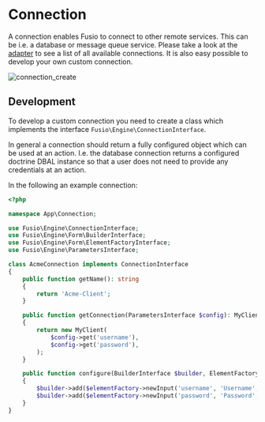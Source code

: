 
# Connection

A connection enables Fusio to connect to other remote services. This can be i.e. a database or message queue service.
Please take a look at the [adapter](https://www.fusio-project.org/adapter) to see a list of all available connections.
It is also easy possible to develop your own custom connection.

![connection_create](/img/backend/api/connection_create.png)

## Development

To develop a custom connection you need to create a class which implements the interface
`Fusio\Engine\ConnectionInterface`.

In general a connection should return a fully configured object which can be used at an action.
I.e. the database connection returns a configured doctrine DBAL instance so that a user does not need
to provide any credentials at an action.

In the following an example connection:

```php
<?php

namespace App\Connection;

use Fusio\Engine\ConnectionInterface;
use Fusio\Engine\Form\BuilderInterface;
use Fusio\Engine\Form\ElementFactoryInterface;
use Fusio\Engine\ParametersInterface;

class AcmeConnection implements ConnectionInterface
{
    public function getName(): string
    {
        return 'Acme-Client';
    }

    public function getConnection(ParametersInterface $config): MyClient
    {
        return new MyClient(
            $config->get('username'),
            $config->get('password'),
        );
    }

    public function configure(BuilderInterface $builder, ElementFactoryInterface $elementFactory): void
    {
        $builder->add($elementFactory->newInput('username', 'Username', 'text', 'The name of the service user'));
        $builder->add($elementFactory->newInput('password', 'Password', 'password', 'The password of the service user'));
    }
}
```
